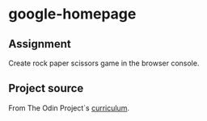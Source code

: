 # google-homepage

## Assignment

Create rock paper scissors game in the browser console.

## Project source

From The Odin Project`s [curriculum](https://www.theodinproject.com/courses/web-development-101/lessons/rock-paper-scissors?ref=lnav#introduction).